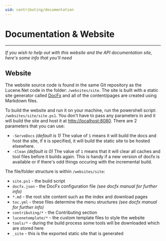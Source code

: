 ```yaml
---
uid: contributing/documentation
---
```

Documentation & Website
===============

---------------

_If you wish to help out with this website and the API documentation site, here's some info that you'll need_

## Website

The website source code is found in the same Git repository as the Lucene.Net code in the folder: `/websites/site`. The site is built with a static site generator called [DocFx](https://dotnet.github.io/docfx/) and all of the content/pages are created using Markdown files.

To build the website and run it on your machine, run the powershell script: `/websites/site/site.ps1`. You don't have to pass any parameters in and it will build the site and host it at [http://localhost:8080](http://localhost:8080). There are 2 parameters that you can use:

* `-ServeDocs` _(default is 1)_ The value of `1` means it will build the docs and host the site, if `0` is specified, it will build the static site to be hosted elsewhere.
* `-Clean` _(default is 0)_ The value of `1` means that it will clear all caches and tool files before it builds again. This is handy if a new version of docfx is available or if there's odd things occuring with the incremental build.

The file/folder structure is within `/websites/site`:

* `site.ps1` - the build script
* `docfx.json` - the DocFx configuration file _(see docfx manual for further info)_
* `*.md` - the root site content such as the index and download pages
* `toc.yml` - these files determine the menu structures _(see docfx manual for further info)_
* `contributing/*` - the Contributing section
* `lucenetemplate/*` - the custom template files to style the website
* `tools/*` - during the build process some tools will be downloaded which are stored here
* `_site` - this is the exported static site that is generated